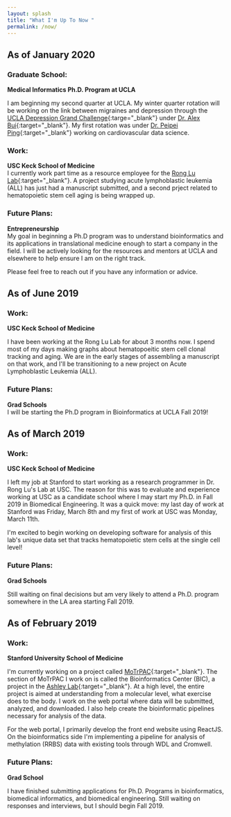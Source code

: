 ```yaml
---
layout: splash
title: "What I'm Up To Now "
permalink: /now/
---
```

## As of January 2020
### Graduate School:
__Medical Informatics Ph.D. Program at UCLA__  

I am beginning my second quarter at UCLA. My winter quarter rotation will be working on the link between migraines and depression through the [UCLA Depression Grand Challenge](https://grandchallenges.ucla.edu/depression/){:targe="_blank"} under [Dr. Alex Bui](https://www.mii.ucla.edu/people/buia/){:target="_blank"}. My first rotation was under [Dr. Peipei Ping](https://cvdatascience.dgsom.ucla.edu/pages/){:target="_blank"} working on cardiovascular data science. 

### Work:
__USC Keck School of Medicine__  
I currently work part time as a resource employee for the [Rong Lu Lab](https://ronglulab.usc.edu/){:target="_blank"}. A project studying acute lymphoblastic leukemia (ALL) has just had a manuscript submitted, and a second prject related to hematopoietic stem cell aging is being wrapped up.

### Future Plans:

__Entrepreneurship__  
My goal in beginning a Ph.D program was to understand bioinformatics and its applications in translational medicine enough to start a company in the field. I will be actively looking for the resources and mentors at UCLA and elsewhere to help ensure I am on the right track.

Please feel free to reach out if you have any information or advice.


## As of June 2019
### Work:
__USC Keck School of Medicine__  

I have been working at the Rong Lu Lab for about 3 months now. I spend most of my days making graphs about hematopoeitic stem cell clonal tracking and aging. We are in the early stages of assembling a manuscript on that work, and I'll be transitioning to a new project on Acute Lymphoblastic Leukemia (ALL). 

### Future Plans:
__Grad Schools__  
I will be starting the Ph.D program in Bioinformatics at UCLA Fall 2019!

## As of March 2019
### Work:
__USC Keck School of Medicine__  

I left my job at Stanford to start working as a research programmer in Dr. Rong Lu's Lab at USC. The reason for this was to evaluate and experience working at USC as a candidate school where I may start my Ph.D. in Fall 2019 in Biomedical Engineering. It was a quick move: my last day of work at Stanford was Friday, March 8th and my first of work at USC was Monday, March 11th. 

I'm excited to begin working on developing software for analysis of this lab's unique data set that tracks hematopoietic stem cells at the single cell level!

### Future Plans:
__Grad Schools__  

Still waiting on final decisions but am very likely to attend a Ph.D. program somewhere in the LA area starting Fall 2019. 

## As of February 2019
### Work:
__Stanford University School of Medicine__  

I'm currently working on a project called [MoTrPAC](https://www.motrpac.org){:target="_blank"}. The section of MoTrPAC I work on is called the Bioinformatics Center (BIC), a project in the [Ashley Lab](https://ashleylab.stanford.edu/){:target="_blank"}. At a high level, the entire project is aimed at understanding from a molecular level, what exercise does to the body. I work on the web portal where data will be submitted, analyzed, and downloaded. I also help create the bioinformatic pipelines necessary for analysis of the data.

For the web portal, I primarily develop the front end website using ReactJS. On the bioinformatics side I'm implementing a pipeline for analysis of methylation (RRBS) data with existing tools through WDL and Cromwell. 

### Future Plans:
__Grad School__  

I have finished submitting applications for Ph.D. Programs in bioinformatics, biomedical informatics, and biomedical engineering. Still waiting on responses and interviews, but I should begin Fall 2019.
